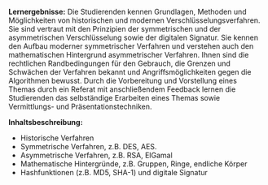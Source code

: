 **Lernergebnisse:**
Die Studierenden kennen Grundlagen, Methoden und Möglichkeiten von historischen und modernen Verschlüsselungsverfahren. Sie sind vertraut mit den Prinzipien der symmetrischen und der asymmetrischen Verschlüsselung sowie der digitalen Signatur. Sie kennen den Aufbau moderner symmetrischer Verfahren und verstehen auch den mathematischen Hintergrund asymmetrischer Verfahren. Ihnen sind die rechtlichen Randbedingungen für den Gebrauch, die Grenzen und Schwächen der Verfahren bekannt und Angriffsmöglichkeiten gegen die Algorithmen bewusst.
Durch die Vorbereitung und Vorstellung eines Themas durch ein Referat mit anschließendem Feedback lernen die Studierenden das selbständige Erarbeiten eines Themas sowie Vermittlungs- und Präsentationstechniken.

**Inhaltsbeschreibung:**
* Historische Verfahren
* Symmetrische Verfahren, z.B. DES, AES.
* Asymmetrische Verfahren, z.B. RSA, ElGamal
* Mathematische Hintergründe, z.B. Gruppen, Ringe, endliche Körper
* Hashfunktionen (z.B. MD5, SHA-1) und digitale Signatur